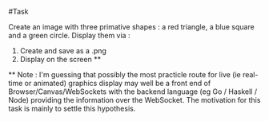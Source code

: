 #Task

Create an image with three primative shapes : a red triangle, a blue square and a green circle. Display them via :

1. Create and save as a .png
2. Display on the screen **

** Note : I'm guessing that possibly the most practicle route for live (ie real-time or animated) graphics display may well be a front end of Browser/Canvas/WebSockets with the backend language (eg Go / Haskell / Node) providing the information over the WebSocket. The motivation for this task is mainly to settle this hypothesis.
